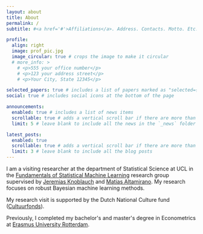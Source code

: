 ```yaml
---
layout: about
title: About
permalink: /
subtitle: #<a href='#'>Affiliations</a>. Address. Contacts. Motto. Etc.

profile:
  align: right
  image: prof_pic.jpg
  image_circular: true # crops the image to make it circular
  # more_info: >
    # <p>555 your office number</p>
    # <p>123 your address street</p>
    # <p>Your City, State 12345</p>

selected_papers: true # includes a list of papers marked as "selected={true}"
social: true # includes social icons at the bottom of the page

announcements:
  enabled: true # includes a list of news items
  scrollable: true # adds a vertical scroll bar if there are more than 3 news items
  limit: 5 # leave blank to include all the news in the `_news` folder

latest_posts:
  enabled: true
  scrollable: true # adds a vertical scroll bar if there are more than 3 new posts items
  limit: 3 # leave blank to include all the blog posts
---
```


I am a visiting researcher at the department of Statistical Science at UCL in the [Fundamentals of Statistical Machine Learning](https://fsml-ucl.github.io/) research group supervised by [Jeremias Knoblauch](https://jeremiasknoblauch.github.io/) and [Matias Altamirano](https://maltamiranomontero.github.io/). My research focuses on robust Bayesian machine learning methods.

My research visit is supported by the Dutch National Culture fund ([Cultuurfonds](https://www.cultuurfonds.nl/)).

Previously, I completed my bachelor's and master's degree in Econometrics at [Erasmus University Rotterdam](https://www.eur.nl/en/ese/department-econometrics).
